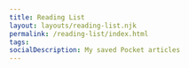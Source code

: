 ```yaml
---
title: Reading List
layout: layouts/reading-list.njk
permalink: /reading-list/index.html
tags:
socialDescription: My saved Pocket articles
---
```

